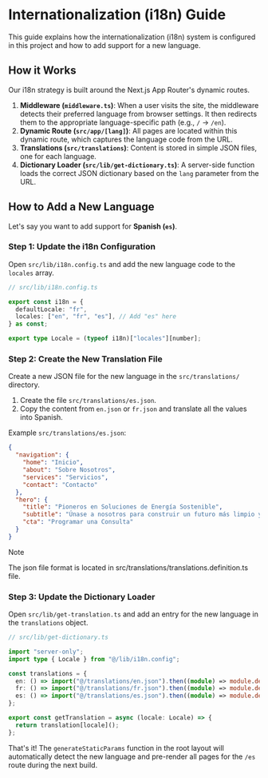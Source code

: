 # Internationalization (i18n) Guide

This guide explains how the internationalization (i18n) system is configured in this project and how to add support for a new language.

## How it Works

Our i18n strategy is built around the Next.js App Router's dynamic routes.

1.  **Middleware (`middleware.ts`)**: When a user visits the site, the middleware detects their preferred language from browser settings. It then redirects them to the appropriate language-specific path (e.g., `/` -> `/en`).
2.  **Dynamic Route (`src/app/[lang]`)**: All pages are located within this dynamic route, which captures the language code from the URL.
3.  **Translations (`src/translations`)**: Content is stored in simple JSON files, one for each language.
4.  **Dictionary Loader (`src/lib/get-dictionary.ts`)**: A server-side function loads the correct JSON dictionary based on the `lang` parameter from the URL.

## How to Add a New Language

Let's say you want to add support for **Spanish (`es`)**.

### Step 1: Update the i18n Configuration

Open `src/lib/i18n.config.ts` and add the new language code to the `locales` array.

```typescript
// src/lib/i18n.config.ts

export const i18n = {
  defaultLocale: "fr",
  locales: ["en", "fr", "es"], // Add "es" here
} as const;

export type Locale = (typeof i18n)["locales"][number];
```

### Step 2: Create the New Translation File

Create a new JSON file for the new language in the `src/translations/` directory.

1.  Create the file `src/translations/es.json`.
2.  Copy the content from `en.json` or `fr.json` and translate all the values into Spanish.

Example `src/translations/es.json`:
```json
{
  "navigation": {
    "home": "Inicio",
    "about": "Sobre Nosotros",
    "services": "Servicios",
    "contact": "Contacto"
  },
  "hero": {
    "title": "Pioneros en Soluciones de Energía Sostenible",
    "subtitle": "Únase a nosotros para construir un futuro más limpio y brillante para todos.",
    "cta": "Programar una Consulta"
  }
}
```

> [!NOTE]
>
> The json file format is located in src/translations/translations.definition.ts file.

### Step 3: Update the Dictionary Loader

Open `src/lib/get-translation.ts` and add an entry for the new language in the `translations` object.

```typescript
// src/lib/get-dictionary.ts

import "server-only";
import type { Locale } from "@/lib/i18n.config";

const translations = {
  en: () => import("@/translations/en.json").then((module) => module.default),
  fr: () => import("@/translations/fr.json").then((module) => module.default),
  es: () => import("@/translations/es.json").then((module) => module.default), // Add this line
};

export const getTranslation = async (locale: Locale) => {
  return translation[locale]();
};
```

That's it! The `generateStaticParams` function in the root layout will automatically detect the new language and pre-render all pages for the `/es` route during the next build.

